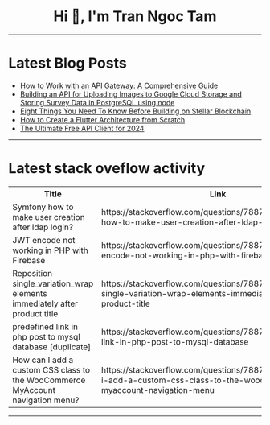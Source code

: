 <h1 align="center">Hi 👋, I'm Tran Ngoc Tam</h1>

---

# Latest Blog Posts 
<!-- BLOG-POST-LIST:START -->
- [How to Work with an API Gateway: A Comprehensive Guide](https://dev.to/wallacefreitas/how-to-work-with-an-api-gateway-a-comprehensive-guide-4a48)
- [Building an API for Uploading Images to Google Cloud Storage and Storing Survey Data in PostgreSQL using node](https://dev.to/satyamkumarsingh/building-an-api-for-uploading-images-to-google-cloud-storage-and-storing-survey-data-in-postgresql-using-node-cp2)
- [Eight Things You Need To Know Before Building on Stellar Blockchain](https://dev.to/ileolami/eight-things-you-need-to-know-before-building-on-stellar-blockchain-434p)
- [How to Create a Flutter Architecture from Scratch](https://dev.to/red_collar_dev/how-to-create-a-flutter-architecture-from-scratch-37ah)
- [The Ultimate Free API Client for 2024](https://dev.to/apilover/the-ultimate-free-api-client-for-2024-3g33)
<!-- BLOG-POST-LIST:END -->

---

# Latest stack oveflow activity
<table>
  <tr><th>Title</th><th>Link</th></tr>
  <!-- STACKOVERFLOW:START --><tr><td>Symfony how to make user creation after ldap login?</td><td>https://stackoverflow.com/questions/78875009/symfony-how-to-make-user-creation-after-ldap-login</td></tr><tr><td>JWT encode not working in PHP with Firebase</td><td>https://stackoverflow.com/questions/78874928/jwt-encode-not-working-in-php-with-firebase</td></tr><tr><td>Reposition single_variation_wrap elements immediately after product title</td><td>https://stackoverflow.com/questions/78874821/reposition-single-variation-wrap-elements-immediately-after-product-title</td></tr><tr><td>predefined link in php post to mysql database [duplicate]</td><td>https://stackoverflow.com/questions/78874669/predefined-link-in-php-post-to-mysql-database</td></tr><tr><td>How can I add a custom CSS class to the WooCommerce MyAccount navigation menu?</td><td>https://stackoverflow.com/questions/78874657/how-can-i-add-a-custom-css-class-to-the-woocommerce-myaccount-navigation-menu</td></tr><!-- STACKOVERFLOW:END -->
</table>

---


